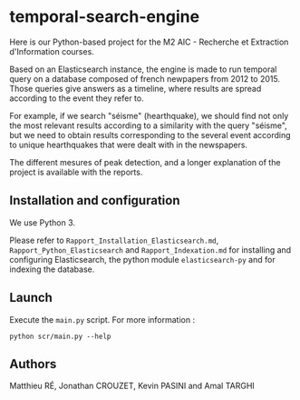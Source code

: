 # temporal-search-engine

Here is our Python-based project for the M2 AIC - Recherche et Extraction
d'Information courses.

Based on an Elasticsearch instance, the engine is made to run temporal query on
a database composed of french newpapers from 2012 to 2015. Those queries give
answers as a timeline, where results are spread according to the event they
refer to.

For example, if we search "séisme" (hearthquake), we should find not only the
most relevant results according to a similarity with the query "séisme", but
we need to obtain results corresponding to the several event according to unique
hearthquakes that were dealt with in the newspapers.

The different mesures of peak detection, and a longer explanation of the project
is available with the reports.

## Installation and configuration

We use Python 3.

Please refer to `Rapport_Installation_Elasticsearch.md`,
`Rapport_Python_Elasticsearch` and `Rapport_Indexation.md` for installing and
configuring Elasticsearch, the python module `elasticsearch-py` and for indexing
the database.

## Launch

Execute the `main.py` script. For more information :

~~~
python scr/main.py --help
~~~

## Authors

Matthieu RÉ, Jonathan CROUZET, Kevin PASINI and Amal TARGHI
